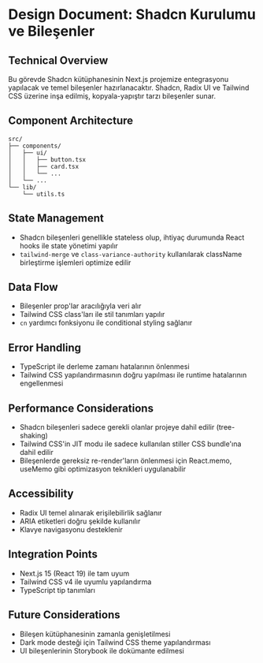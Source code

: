 # Design Document: Shadcn Kurulumu ve Bileşenler

## Technical Overview
Bu görevde Shadcn kütüphanesinin Next.js projemize entegrasyonu yapılacak ve temel bileşenler hazırlanacaktır. Shadcn, Radix UI ve Tailwind CSS üzerine inşa edilmiş, kopyala-yapıştır tarzı bileşenler sunar.

## Component Architecture
```
src/
├── components/
│   ├── ui/
│   │   ├── button.tsx
│   │   ├── card.tsx
│   │   └── ...
│   └── ...
└── lib/
    └── utils.ts
```

## State Management
- Shadcn bileşenleri genellikle stateless olup, ihtiyaç durumunda React hooks ile state yönetimi yapılır
- `tailwind-merge` ve `class-variance-authority` kullanılarak className birleştirme işlemleri optimize edilir

## Data Flow
- Bileşenler prop'lar aracılığıyla veri alır
- Tailwind CSS class'ları ile stil tanımları yapılır
- `cn` yardımcı fonksiyonu ile conditional styling sağlanır

## Error Handling
- TypeScript ile derleme zamanı hatalarının önlenmesi
- Tailwind CSS yapılandırmasının doğru yapılması ile runtime hatalarının engellenmesi

## Performance Considerations
- Shadcn bileşenleri sadece gerekli olanlar projeye dahil edilir (tree-shaking)
- Tailwind CSS'in JIT modu ile sadece kullanılan stiller CSS bundle'ına dahil edilir
- Bileşenlerde gereksiz re-render'ların önlenmesi için React.memo, useMemo gibi optimizasyon teknikleri uygulanabilir

## Accessibility
- Radix UI temel alınarak erişilebilirlik sağlanır
- ARIA etiketleri doğru şekilde kullanılır
- Klavye navigasyonu desteklenir

## Integration Points
- Next.js 15 (React 19) ile tam uyum
- Tailwind CSS v4 ile uyumlu yapılandırma
- TypeScript tip tanımları

## Future Considerations
- Bileşen kütüphanesinin zamanla genişletilmesi
- Dark mode desteği için Tailwind CSS theme yapılandırması
- UI bileşenlerinin Storybook ile dokümante edilmesi